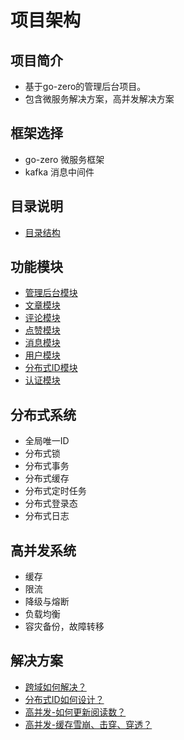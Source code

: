 # 项目架构

## 项目简介
- 基于go-zero的管理后台项目。
- 包含微服务解决方案，高并发解决方案

## 框架选择
- go-zero 微服务框架
- kafka 消息中间件

## 目录说明
- [目录结构](docs/menu.md)

## 功能模块
- [管理后台模块](docs/module/admin.md)
- [文章模块](docs/module/article.md)
- [评论模块](docs/module/comment.md)
- [点赞模块](docs/module/like.md)
- [消息模块](docs/module/message.md)
- [用户模块](docs/module/user.md)
- [分布式ID模块](docs/module/uuid.md)
- [认证模块](docs/module/verify.md)


## 分布式系统
- 全局唯一ID
- 分布式锁
- 分布式事务
- 分布式缓存
- 分布式定时任务
- 分布式登录态
- 分布式日志

## 高并发系统
- 缓存
- 限流
- 降级与熔断
- 负载均衡
- 容灾备份，故障转移

## 解决方案
- [跨域如何解决？](docs/question/cors.md)
- [分布式ID如何设计？](docs/question/id.md)
- [高并发-如何更新阅读数？](docs/question/viewNum.md)
- [高并发-缓存雪崩、击穿、穿透？](docs/question/viewNum.md)